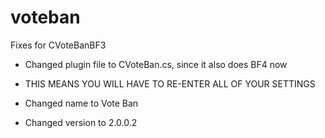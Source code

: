 voteban
=======

Fixes for CVoteBanBF3

* Changed plugin file to CVoteBan.cs, since it also does BF4 now

* THIS MEANS YOU WILL HAVE TO RE-ENTER ALL OF YOUR SETTINGS

* Changed name to Vote Ban

* Changed version to 2.0.0.2


